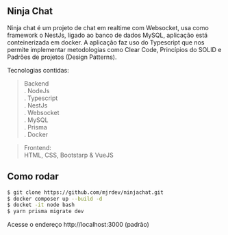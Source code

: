 
## Ninja Chat

Ninja chat é um projeto de chat em realtime com Websocket, usa como framework o NestJs, ligado ao banco de dados MySQL, aplicação está conteinerizada em docker.
A aplicação faz uso do Typescript que nos permite implementar metodologias como Clear Code, Princípios do SOLID e Padrões de projetos (Design Patterns).

Tecnologias contidas:

> Backend \
. NodeJs \
. Typescript \
. NestJs \
. Websocket \
. MySQL \
. Prisma \
. Docker

> Frontend: \
HTML, CSS, Bootstarp & VueJS

## Como rodar

```bash
$ git clone https://github.com/mjrdev/ninjachat.git
$ docker composer up --build -d
$ docket -it node bash
$ yarn prisma migrate dev
```

Acesse o endereço http://localhost:3000 (padrão)
